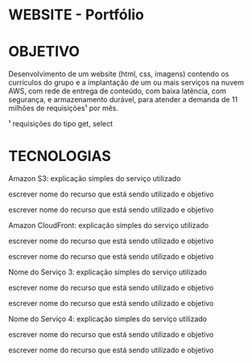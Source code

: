 # WEBSITE - Portfólio

# OBJETIVO

Desenvolvimento de um website (html, css, imagens) contendo os currículos do grupo e a implantação de um ou mais serviços na nuvem AWS, com rede de entrega de conteúdo, com baixa latência, com segurança, e armazenamento durável, para atender a demanda de 11 milhões de requisições¹ por mês.

¹ requisições do tipo get, select

# TECNOLOGIAS

Amazon S3: explicação simples do serviço utilizado

escrever nome do recurso que está sendo utilizado e objetivo

escrever nome do recurso que está sendo utilizado e objetivo

Amazon CloudFront: explicação simples do serviço utilizado

escrever nome do recurso que está sendo utilizado e objetivo

escrever nome do recurso que está sendo utilizado e objetivo

Nome do Serviço 3: explicação simples do serviço utilizado

escrever nome do recurso que está sendo utilizado e objetivo

escrever nome do recurso que está sendo utilizado e objetivo

Nome do Serviço 4: explicação simples do serviço utilizado

escrever nome do recurso que está sendo utilizado e objetivo

escrever nome do recurso que está sendo utilizado e objetivo
